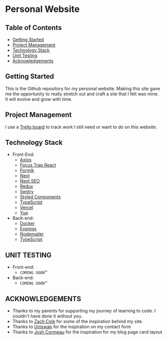 # Personal Website

## Table of Contents

- [Getting Started](#getting-started)
- [Project Management](#project-management)
- [Technology Stack](#technology-stack)
- [Unit Testing](#unit-testing)
- [Acknowledgements](#acknowledgements)

## Getting Started

This is the Github repository for my personal website. Making this site gave me the opportunity to really stretch out and craft a site that I felt was mine. It will evolve and grow with time.

## Project Management

I use a [Trello board](https://trello.com/b/48bwZhhe/nathans-personal-website) to track work I still need or want to do on this website.

## Technology Stack

- Front-End:
  - [Axios](https://axios-http.com/docs/intro)
  - [Focus Trap React](https://github.com/focus-trap/focus-trap-react)
  - [Formik](https://formik.org/)
  - [Next](https://nextjs.org/)
  - [Next SEO](https://github.com/garmeeh/next-seo)
  - [Redux](https://redux.js.org/)
  - [Sentry](https://sentry.io/welcome/)
  - [Styled Components](https://styled-components.com/)
  - [TypeScript](https://www.typescriptlang.org/)
  - [Vercel](https://vercel.com/)
  - [Yup](https://github.com/jquense/yup)
- Back-end:
  - [Docker](https://www.docker.com/)
  - [Express](https://expressjs.com/)
  - [Nodemailer](https://github.com/nodemailer/nodemailer)
  - [TypeScript](https://www.typescriptlang.org/)

## UNIT TESTING

- Front-end:
  - `COMING SOON`™
- Back-end:
  - `COMING SOON`™

## ACKNOWLEDGEMENTS

- Thanks to my parents for supporting my journey of learning to code. I couldn't have done it without you.
- Thanks to [Zach Cole](http://zcole.me/index.html) for some of the inspiration behind my site.
- Thanks to [Uniswap](https://uniswap.org/) for the inspiration on my contact form
- Thanks to [Josh Cormeau](https://www.joshwcomeau.com/) for the inspiration for my blog page card layout
